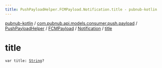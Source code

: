 ```yaml
---
title: PushPayloadHelper.FCMPayload.Notification.title - pubnub-kotlin
---
```


[pubnub-kotlin](../../../../index.html) / [com.pubnub.api.models.consumer.push.payload](../../../index.html) / [PushPayloadHelper](../../index.html) / [FCMPayload](../index.html) / [Notification](index.html) / [title](./title.html)

# title

`var title: `[`String`](https://kotlinlang.org/api/latest/jvm/stdlib/kotlin/-string/index.html)`?`
